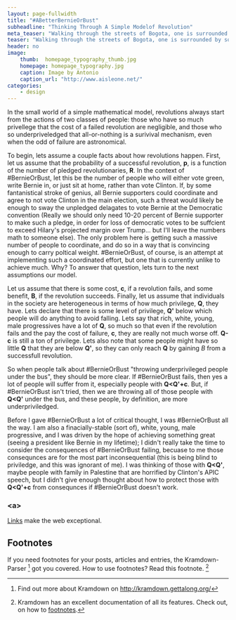 ```yaml
---
layout: page-fullwidth
title: "#ABetterBernieOrBust"
subheadline: "Thinking Through A Simple Modelof Revolution"
meta_teaser: "Walking through the streets of Bogota, one is surrounded by socially consious art..."
teaser: "Walking through the streets of Bogota, one is surrounded by socially consious art..."
header: no
image:
    thumb:  homepage_typography_thumb.jpg
    homepage: homepage_typography.jpg
    caption: Image by Antonio
    caption_url: "http://www.aisleone.net/"
categories:
    - design
---
```

<!--more-->

In the small world of a simple mathematical model, revolutions always start from the actions of two classes of people: those who have so much privellege that the cost of a failed revolution are negligible, and those who so underpriveledged that all-or-nothing is a surivival mechanism, even when the odd of failure are astronomical. 

To begin, lets assume a couple facts about how revolutions happen. First, let us assume that the probability of a successful revolution, **p**, is a function of the number of pledged revolutionaries, **R**. In the context of #BernieOrBust, let this be the number of people who will either vote green, write Bernie in, or just sit at home, rather than vote Clinton. If, by some fantanistical stroke of genius, all Bernie supporters could coordinate and agree to not vote Clinton in the main election, such a threat would likely be enough to sway the unpledged delagates to vote Bernie at the Democratic convention (Really we should only need 10-20 percent of Bernie supporter to make such a pledge, in order for loss of democratic votes to be suffcient to exceed Hilary's projected margin over Trump... but I'll leave the numbers math to someone else). The only problem here is getting such a massive number of people to coordinate, and do so in a way that is convincing enough to carry poltical weight. #BernieOrBust, of course, is an attempt at implementing such a coordinated effort, but one that is currently unlike to achieve much. Why? To answer that question, lets turn to the next assumptions our model.

Let us assume that there is some cost, **c**, if a revolution fails, and some benefit, **B**, if the revolution succeeds. Finally, let us assume that individuals in the society are heterogeneous in terms of how much privilege, **Q**, they have. Lets declare that there is some level of privilege, **Q'** below which people will do anything to avoid falling. Lets say that rich, white, young, male progressives have a lot of **Q**, so much so that even if the revolution fails and the pay the cost of failure, **c**, they are really not much worse off. **Q-c** is still a ton of privilege. Lets also note that some people might have so little **Q** that they are below **Q'**, so they can only reach **Q** by gaining *B* from a successfull revolution.

So when people talk about #BernieOrBust "throwing underprivileged people under the bus", they should be more clear. If #BernieOrBust fails, then yes a lot of people will suffer from it, especially people with **Q<Q'+c**. But, if #BernieOrBust isn't tried, then we are throwing all of those people with **Q<Q'** under the bus, and these people, by definition, are more underpriviledged. 

Before I gave #BernieOrBust a lot of critical thought, I was #BernieOrBust all the way. I am also a finacially-stable (sort of), white, young, male progressive, and I was driven by the hope of achieving something great (seeing a president like Bernie in my lifetime); I didn't really take the time to consider the consequences of #BernieOrBust failing, becuase to me those consequnces are for the most part inconsequential (this is being blind to priviledge, and this was ignorant of me). I was thinking of those with **Q<Q'**, maybe people with family in Palestine that are horrified by Clinton's APIC speech, but I didn't give enough thought about how to protect those with **Q<Q'+c** from consequnces if #BernieOrBust doesn't work.


### &lt;a&gt;
[Links][2] make the web exceptional.


## Footnotes

If you need footnotes for your posts, articles and entries, the Kramdown-Parser [^1] got you covered. How to use footnotes? Read this footnote. [^2]



 [1]: https://developer.mozilla.org/en-US/docs/Web/Guide/HTML/HTML5/HTML5_element_list
 [2]: http://phlow.de/
 [3]: http://en.wikipedia.org/wiki/Ed_Benguiat
 [4]: https://www.google.com/fonts/specimen/Lato
 [5]: https://www.google.com/fonts/specimen/Volkhov
 [6]: http://www.latofonts.com/
 [7]: http://modularscale.com/
 [8]: #
 [9]: #
 [10]: #


[^1]: Find out more about Kramdown on <http://kramdown.gettalong.org/>
[^2]: Kramdown has an excellent documentation of all its features. Check out, on how to [footnotes](http://kramdown.gettalong.org/syntax.html#footnotes).







</div><!-- /.medium-8.columns -->
</div><!-- /.row -->


